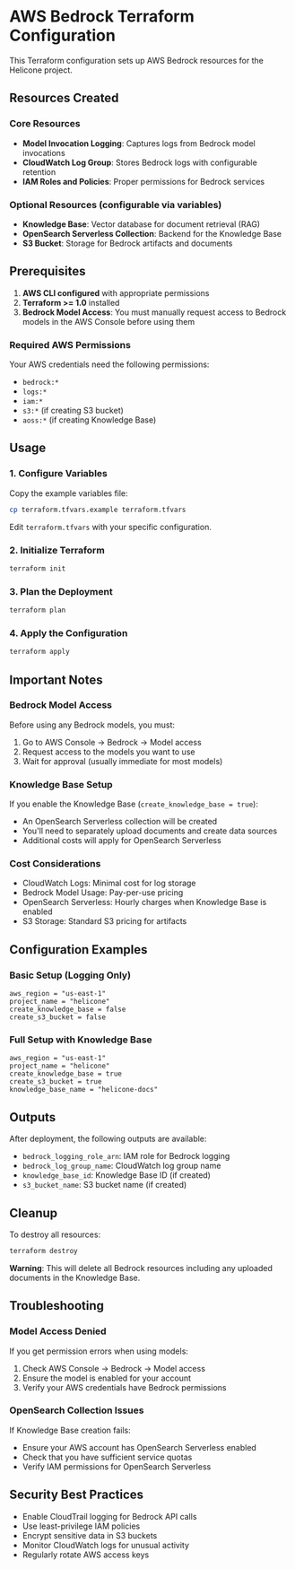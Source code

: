 # AWS Bedrock Terraform Configuration

This Terraform configuration sets up AWS Bedrock resources for the Helicone project.

## Resources Created

### Core Resources

- **Model Invocation Logging**: Captures logs from Bedrock model invocations
- **CloudWatch Log Group**: Stores Bedrock logs with configurable retention
- **IAM Roles and Policies**: Proper permissions for Bedrock services

### Optional Resources (configurable via variables)

- **Knowledge Base**: Vector database for document retrieval (RAG)
- **OpenSearch Serverless Collection**: Backend for the Knowledge Base
- **S3 Bucket**: Storage for Bedrock artifacts and documents

## Prerequisites

1. **AWS CLI configured** with appropriate permissions
2. **Terraform >= 1.0** installed
3. **Bedrock Model Access**: You must manually request access to Bedrock models in the AWS Console before using them

### Required AWS Permissions

Your AWS credentials need the following permissions:

- `bedrock:*`
- `logs:*`
- `iam:*`
- `s3:*` (if creating S3 bucket)
- `aoss:*` (if creating Knowledge Base)

## Usage

### 1. Configure Variables

Copy the example variables file:

```bash
cp terraform.tfvars.example terraform.tfvars
```

Edit `terraform.tfvars` with your specific configuration.

### 2. Initialize Terraform

```bash
terraform init
```

### 3. Plan the Deployment

```bash
terraform plan
```

### 4. Apply the Configuration

```bash
terraform apply
```

## Important Notes

### Bedrock Model Access

Before using any Bedrock models, you must:

1. Go to AWS Console → Bedrock → Model access
2. Request access to the models you want to use
3. Wait for approval (usually immediate for most models)

### Knowledge Base Setup

If you enable the Knowledge Base (`create_knowledge_base = true`):

- An OpenSearch Serverless collection will be created
- You'll need to separately upload documents and create data sources
- Additional costs will apply for OpenSearch Serverless

### Cost Considerations

- CloudWatch Logs: Minimal cost for log storage
- Bedrock Model Usage: Pay-per-use pricing
- OpenSearch Serverless: Hourly charges when Knowledge Base is enabled
- S3 Storage: Standard S3 pricing for artifacts

## Configuration Examples

### Basic Setup (Logging Only)

```hcl
aws_region = "us-east-1"
project_name = "helicone"
create_knowledge_base = false
create_s3_bucket = false
```

### Full Setup with Knowledge Base

```hcl
aws_region = "us-east-1"
project_name = "helicone"
create_knowledge_base = true
create_s3_bucket = true
knowledge_base_name = "helicone-docs"
```

## Outputs

After deployment, the following outputs are available:

- `bedrock_logging_role_arn`: IAM role for Bedrock logging
- `bedrock_log_group_name`: CloudWatch log group name
- `knowledge_base_id`: Knowledge Base ID (if created)
- `s3_bucket_name`: S3 bucket name (if created)

## Cleanup

To destroy all resources:

```bash
terraform destroy
```

**Warning**: This will delete all Bedrock resources including any uploaded documents in the Knowledge Base.

## Troubleshooting

### Model Access Denied

If you get permission errors when using models:

1. Check AWS Console → Bedrock → Model access
2. Ensure the model is enabled for your account
3. Verify your AWS credentials have Bedrock permissions

### OpenSearch Collection Issues

If Knowledge Base creation fails:

- Ensure your AWS account has OpenSearch Serverless enabled
- Check that you have sufficient service quotas
- Verify IAM permissions for OpenSearch Serverless

## Security Best Practices

- Enable CloudTrail logging for Bedrock API calls
- Use least-privilege IAM policies
- Encrypt sensitive data in S3 buckets
- Monitor CloudWatch logs for unusual activity
- Regularly rotate AWS access keys
